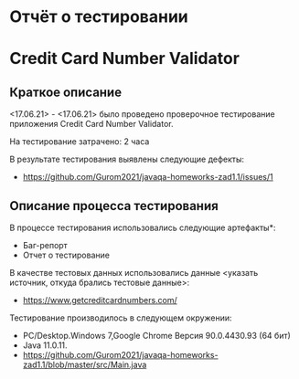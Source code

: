 # Отчёт о тестировании 
# Credit Card Number Validator

## Краткое описание

<17.06.21> - <17.06.21> было проведено проверочное тестирование приложения Credit Card Number Validator.

На тестирование затрачено: 2 часа

В результате тестирования выявлены следующие дефекты:
* https://github.com/Gurom2021/javaqa-homeworks-zad1.1/issues/1


## Описание процесса тестирования

В процессе тестирования использовались следующие артефакты*:

* Баг-репорт
* Отчет о тестирование

В качестве тестовых данных использовались данные <указать источник, откуда брались тестовые данные>:
* https://www.getcreditcardnumbers.com/


Тестирование производилось в следующем окружении:
* PC/Desktop.Windows 7,Google Chrome Версия 90.0.4430.93 (64 бит)
* Java 11.0.11.
* https://github.com/Gurom2021/javaqa-homeworks-zad1.1/blob/master/src/Main.java
